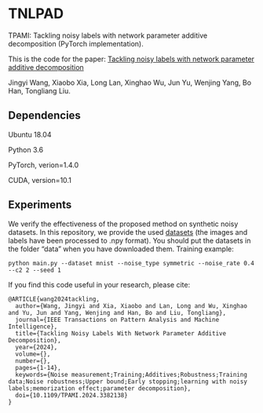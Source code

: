 # TNLPAD

TPAMI: Tackling noisy labels with network parameter additive decomposition (PyTorch implementation).

This is the code for the paper: [Tackling noisy labels with network parameter additive decomposition](https://scholar.google.com/citations?view_op=view_citation&hl=zh-CN&user=jRsugY0AAAAJ&sortby=pubdate&citation_for_view=jRsugY0AAAAJ:TQgYirikUcIC)

Jingyi Wang, Xiaobo Xia, Long Lan, Xinghao Wu, Jun Yu, Wenjing Yang, Bo Han, Tongliang Liu.



## Dependencies

Ubuntu 18.04

Python 3.6

PyTorch, verion=1.4.0

CUDA, version=10.1



## Experiments
We verify the effectiveness of the proposed method on synthetic noisy datasets. In this repository, we provide the used [datasets](https://drive.google.com/open?id=1Tz3W3JVYv2nu-mdM6x33KSnRIY1B7ygQ) (the images and labels have been processed to .npy format). You should put the datasets in the folder “data” when you have downloaded them.
Training example:

```
python main.py --dataset mnist --noise_type symmetric --noise_rate 0.4 --c2 2 --seed 1
```

If you find this code useful in your research, please cite:

```
@ARTICLE{wang2024tackling,
  author={Wang, Jingyi and Xia, Xiaobo and Lan, Long and Wu, Xinghao and Yu, Jun and Yang, Wenjing and Han, Bo and Liu, Tongliang},
  journal={IEEE Transactions on Pattern Analysis and Machine Intelligence}, 
  title={Tackling Noisy Labels With Network Parameter Additive Decomposition}, 
  year={2024},
  volume={},
  number={},
  pages={1-14},
  keywords={Noise measurement;Training;Additives;Robustness;Training data;Noise robustness;Upper bound;Early stopping;learning with noisy labels;memorization effect;parameter decomposition},
  doi={10.1109/TPAMI.2024.3382138}
}
```
